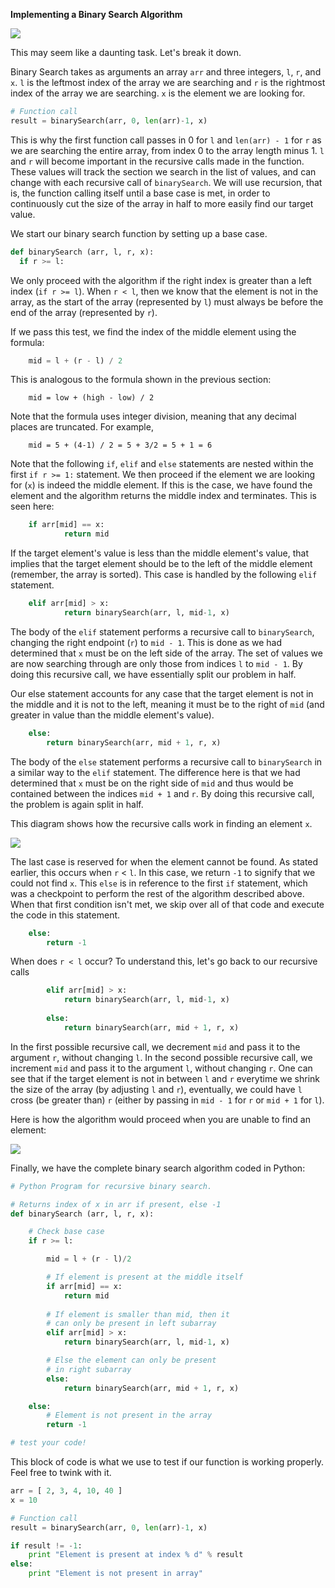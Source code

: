 <!--title={Binary Search in Python}-->

<!--concepts{Depth First Search}-->

<!--badges={Algorithmns:15, Python: 5}-->

**Implementing a Binary Search Algorithm** 

![](https://images.pexels.com/photos/133021/pexels-photo-133021.jpeg?cs=srgb&dl=woman-working-girl-sitting-133021.jpg&fm=jpg)

This may seem like a daunting task. Let's break it down.

Binary Search takes as arguments an array `arr` and three integers, `l`, `r`, and `x`. `l` is the leftmost index of the array we are searching and `r` is the rightmost index of the array we are searching.  `x` is the element we are looking for.

``` python
# Function call 
result = binarySearch(arr, 0, len(arr)-1, x) 
```

This is why the first function call passes in 0 for `l` and `len(arr) - 1` for `r` as we are searching the entire array, from index 0 to the array length minus 1. `l` and `r` will become important in the recursive calls made in the function. These values will track the section we search in the list of values, and can change with each recursive call of `binarySearch`. We will use recursion, that is, the function calling itself until a base case is met, in order to continuously cut the size of the array in half to more easily find our target value.

We start our binary search function by setting up a base case.

```python
def binarySearch (arr, l, r, x): 
  if r >= l: 
```

We only proceed with the algorithm if the right index is greater than a left index (`if r >= l`). When `r < l`, then we know that the element is not in the array, as the start of the array (represented by `l`) must always be before the end of the array (represented by `r`). 

If we pass this test, we find the index of the middle element using the formula:

```python
	mid = l + (r - l) / 2
```

This is analogous to the formula shown in the previous section:

```
	mid = low + (high - low) / 2
```

Note that the formula uses integer division, meaning that any decimal places are truncated. For example, 

```
	mid = 5 + (4-1) / 2 = 5 + 3/2 = 5 + 1 = 6
```

Note that the following `if`, `elif` and `else` statements are nested within the first `if r >= 1:` statement. 
We then proceed if the element we are looking for (`x`) is indeed the middle element. If this is the case, we have found the element and the algorithm returns the middle index and terminates. This is seen here:

```python
	if arr[mid] == x: 
			return mid 
```

If the target element's value is less than the middle element's value, that implies that the target element should be to the left of the middle element (remember, the array is sorted). This case is handled by the following `elif` statement.

````python
	elif arr[mid] > x: 
			return binarySearch(arr, l, mid-1, x) 
````

The body of the `elif` statement performs a recursive call to `binarySearch`, changing the right endpoint  (`r`) to `mid - 1`. This is done as we had determined that `x` must be on the left side of the array. The set of values we are now searching through are only those from indices `l` to `mid - 1`. By doing this recursive call, we have essentially split our problem in half.

Our else statement accounts for any case that the target element is not in the middle and it is not to the left, meaning it must be to the right of `mid` (and greater in value than the middle element's value).

```python
	else: 
		return binarySearch(arr, mid + 1, r, x) 
```

The body of the `else` statement performs a recursive call to `binarySearch` in a similar way to the `elif` statement. The difference here is that we had determined that `x` must be on the right side of `mid` and thus would be contained between the indices `mid + 1` and `r`. By doing this recursive call, the problem is again split in half. 

This diagram shows how the recursive calls work in finding an element `x`.

![](https://i.imgur.com/nOrF3ts.jpg)

The last case is reserved for when the element cannot be found. As stated earlier, this occurs when `r` < `l`.  In this case, we return `-1` to signify that we could not find `x`. This `else` is in reference to the first `if` statement, which was a checkpoint to perform the rest of the algorithm described above. When that first condition isn't met, we skip over all of that code and execute the code in this statement.

```python
	else: 
		return -1
```

When does `r < l` occur? To understand this, let's go back to our recursive calls

```python
		elif arr[mid] > x: 
			return binarySearch(arr, l, mid-1, x) 
      
		else: 
			return binarySearch(arr, mid + 1, r, x) 
```

In the first possible recursive call, we decrement `mid` and pass it to the argument `r`, without changing `l`. In the second possible recursive call, we increment `mid` and pass it to the argument `l`, without changing `r`. One can see that if the target element is not in between `l` and `r` everytime we shrink the size of the array (by adjusting `l` and `r`), eventually, we could have `l` cross (be greater than) `r` (either by passing in `mid - 1` for `r` or `mid + 1` for `l`).

Here is how the algorithm would proceed when you are unable to find an element:

![](https://i.imgur.com/uQrPHaG.jpg)

Finally, we have the complete binary search algorithm coded in Python:

```python
# Python Program for recursive binary search. 

# Returns index of x in arr if present, else -1 
def binarySearch (arr, l, r, x): 

	# Check base case 
	if r >= l: 

		mid = l + (r - l)/2

		# If element is present at the middle itself 
		if arr[mid] == x: 
			return mid 
		
		# If element is smaller than mid, then it 
		# can only be present in left subarray 
		elif arr[mid] > x: 
			return binarySearch(arr, l, mid-1, x) 

		# Else the element can only be present 
		# in right subarray 
		else: 
			return binarySearch(arr, mid + 1, r, x) 

	else: 
		# Element is not present in the array 
		return -1

# test your code!
```

This block of code is what we use to test if our function is working properly. Feel free to twink with it. 

```python
arr = [ 2, 3, 4, 10, 40 ] 
x = 10

# Function call 
result = binarySearch(arr, 0, len(arr)-1, x) 

if result != -1: 
	print "Element is present at index % d" % result 
else: 
	print "Element is not present in array"
```
